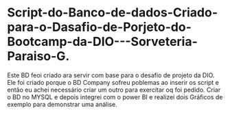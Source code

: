 # Script-do-Banco-de-dados-Criado-para-o-Dasafio-de-Porjeto-do-Bootcamp-da-DIO---Sorveteria-Paraiso-G.
Este BD feoi criado ara servir com base para o desafio de projeto da DIO. Ele foi criado porque o BD Company sofreu poblemas ao inserir os script e então eu achei necessário criar um outro para exercitar oq foi pedido. Criar o BD no MYSQL e depois integrei com o power BI e realizei dois Gráficos de exemplo para demonstrar uma análise. 
